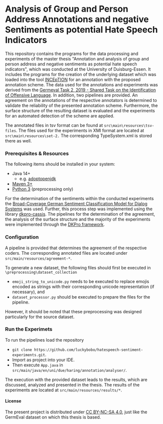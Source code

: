 # Analysis of Group and Person Address Annotations and negative Sentiments as potential Hate Speech Indicators
This repository contains the programs for the data processing and experiments of the master thesis "Annotation and analysis of group and person address and negative sentiments as potential hate speech indicators", which was conducted at the University of Duisburg-Essen. It includes the programs for the creation of the underlying dataset which was loaded into the tool [INCEpTION](https://github.com/inception-project/inception) for an annotation with the proposed annotation scheme. The data used for the annotations and experiments was derived from the [Germeval Task 2, 2019 - Shared Task on the Identification of Offensive Language](https://projects.fzai.h-da.de/iggsa/). In addition, two pipelines are provided. An agreement on the annotations of the respective annotators is determined to validate the reliability of the presented annotation scheme. Furthermore, the surface structure of the resulting dataset is evaluated and the experiments for an automated detection of the scheme are applied.

The annotated files in tsv format can be found at `src\main\resources\tsv-files`. The files used for the experiments in XMI format are located at `src\main\resources\set-2.` The corresponding TypeSystem.xml is stored there as well.

### Prerequisites & Resources
The following items should be installed in your system:
- Java 14+
	- e.g. [adoptopenjdk](https://adoptopenjdk.net/)
- [Maven 3+](https://maven.apache.org/download.cgi)
- [Python 3](https://www.python.org/downloads/) (preprocessing only)

For the determination of the sentiments within the conducted experiments the [Broad-Coverage German Sentiment Classification Model for Dialog Systems](https://github.com/oliverguhr/german-sentiment) was used. Further, this process step was implemented using the library [dkpro-cassis](https://github.com/dkpro/dkpro-cassis). The pipelines for the determination of the agreement, the analysis of the surface structure and the majority of the experiments were implemented through the [DKPro framework](https://dkpro.github.io/).

### Configuration
A pipeline is provided that determines the agreement of the respective coders. The corresponding annotated files are located under `src/main/resources/agreement-*`. 

To generate a new dataset, the following files should first be executed in `\preprocessing\dataset_collection`
- `emoji_string_to_unicode.py` needs to be executed to replace emojis encoded as strings with their corresponding unicode representation (if necessary), and
- `dataset_processor.py` should be executed to prepare the files for the pipeline.

However, it should be noted that these preprocessing was designed particularly for the source dataset.

### Run the Experimets
To run the pipelines load the repository
- `git clone https://github.com/luckybobo/hatespeech-sentiment-experiments.git`. 
- Import as project into your IDE.
- Then execute `App.java` in `src/main/java/en/uni/due/haring/annotation/analyser/`. 

The execution with the provided dataset leads to the results, which are discussed, analyzed and presented in the thesis. The results of the experiments are located at `src/main/resources/results/*`.

#### License
The present project is distributed under [CC BY-NC-SA 4.0](https://creativecommons.org/licenses/by-nc-sa/4.0/deed.de), just like the GermEval dataset on which this thesis is based.



